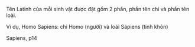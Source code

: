 Tên Latinh của mỗi sinh vật được đặt gồm 2 phần, phần tên chi và phần tên loài. 

Ví dụ, Homo Sapiens: chi Homo (người) và loài Sapiens (tinh khôn)

Sapiens, p14